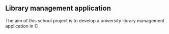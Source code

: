 ## Library management application
The aim of this school project is to develop a university library management application in C
